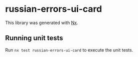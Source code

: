 # russian-errors-ui-card

This library was generated with [Nx](https://nx.dev).

## Running unit tests

Run `nx test russian-errors-ui-card` to execute the unit tests.
